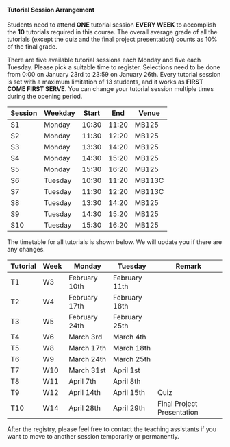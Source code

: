 #### Tutorial Session Arrangement

Students need to attend **ONE** tutorial session **EVERY WEEK** to accomplish the **10** tutorials required in this course. The overall average grade of all the tutorials (except the quiz and the final project presentation) counts as 10% of the final grade. 

There are five available tutorial sessions each Monday and five each Tuesday. Please pick a suitable time to register. Selections need to be done from 0:00 on January 23rd to 23:59 on January 26th. Every tutorial session is set with a maximum limitation of 13 students, and it works as **FIRST COME FIRST SERVE**. You can change your tutorial session multiple times during the opening period. 

| Session | Weekday | Start | End | Venue |
| - | - | - | - | - |
| S1 | Monday | 10:30 | 11:20 | MB125 |
| S2 | Monday | 11:30 | 12:20 | MB125 |
| S3 | Monday | 13:30 | 14:20 | MB125 |
| S4 | Monday | 14:30 | 15:20 | MB125 |
| S5 | Monday | 15:30 | 16:20 | MB125 |
| S6 | Tuesday | 10:30 | 11:20 | MB113C |
| S7 | Tuesday | 11:30 | 12:20 | MB113C |
| S8 | Tuesday | 13:30 | 14:20 | MB125 |
| S9 | Tuesday | 14:30 | 15:20 | MB125 |
| S10 | Tuesday | 15:30 | 16:20 | MB125 |

The timetable for all tutorials is shown below. We will update you if there are any changes. 

| Tutorial | Week | Monday | Tuesday | Remark |
| - | - | - | - | - |
| T1 | W3 | February 10th| February 11th| |
| T2 | W4 | February 17th| February 18th| |
| T3 | W5 | February 24th| February 25th| |
| T4 | W6 | March 3rd | March 4th | |
| T5 | W8 | March 17th | March 18th | |
| T6 | W9 | March 24th | March 25th | |
| T7 | W10 | March 31st | April 1st | |
| T8 | W11 | April 7th | April 8th | |
| T9 | W12 | April 14th | April 15th | Quiz |
| T10 | W14 | April 28th | April 29th | Final Project Presentation |

After the registry, please feel free to contact the teaching assistants if you want to move to another session temporarily or permanently. 
